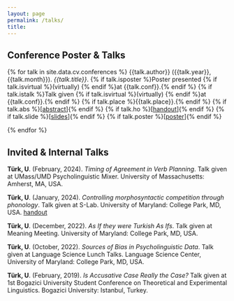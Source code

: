 ```yaml
---
layout: page
permalink: /talks/
title:
---
```


## Conference Poster & Talks

{% for talk in site.data.cv.conferences %}
{{talk.author}} ({{talk.year}}, {{talk.month}}). _{{talk.title}}_. {% if talk.isposter %}Poster presented {% if talk.isvirtual %}(virtually) {% endif %}at {{talk.conf}}.{% endif %} {% if talk.istalk %}Talk given {% if talk.isvirtual %}(virtually) {% endif %}at {{talk.conf}}.{% endif %} {% if talk.place %}{{talk.place}}.{% endif %} {% if talk.abs %}[[abstract]({{talk.abs}})]{% endif %} {% if talk.ho %}[[handout]({{talk.ho}})]{% endif %} {% if talk.slide %}[[slides]({{talk.slide}})]{% endif %} {% if talk.poster %}[[poster]({{talk.poster}})]{% endif %}

{% endfor %}

## Invited & Internal Talks

**Türk, U**. (February, 2024). _Timing of Agreement in Verb Planning_. Talk given at UMass/UMD Psycholinguistic Mixer. University of Massachusetts: Amherst, MA, USA.


**Türk, U**. (January, 2024). _Controlling morphosyntactic competition through phonology_. Talk given at S-Lab. University of Maryland: College Park, MD, USA. [handout](files/handouts/turk_suspended_affixation_handout.pdf)

**Türk, U**. (December, 2022). _As If they were Turkish As Ifs_. Talk given at Meaning Meeting. University of Maryland: College Park, MD, USA.

**Türk, U**. (October, 2022). _Sources of Bias in Psycholinguistic Data_. Talk given at Language Science Lunch Talks. Language Science Center, University of Maryland: College Park, MD, USA.

**Türk, U**. (February, 2019). _Is Accusative Case Really the Case?_ Talk given at 1st Bogazici University Student Conference on Theoretical and Experimental Linguistics. Bogazici University: Istanbul, Turkey.
